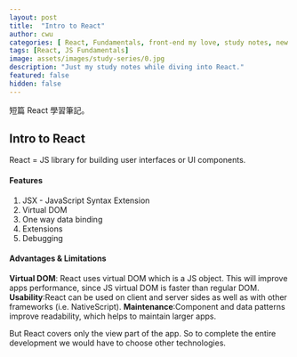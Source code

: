 ```yaml
---
layout: post
title:  "Intro to React"
author: cwu
categories: [ React, Fundamentals, front-end my love, study notes, new framework! ]
tags: [React, JS Fundamentals]
image: assets/images/study-series/0.jpg
description: "Just my study notes while diving into React."
featured: false
hidden: false
---
```


短篇 React 學習筆記。

## Intro to React

React = JS library for building user interfaces or UI components.

#### Features

1. JSX - JavaScript Syntax Extension
2. Virtual DOM
3. One way data binding
4. Extensions
5. Debugging

#### Advantages & Limitations

<strong>Virtual DOM</strong>: React uses virtual DOM which is a JS object. This will improve apps performance, since JS virtual DOM is faster than regular DOM. 
<strong>Usability</strong>:React can be used on client and server sides as well as with other frameworks (i.e. NativeScript).
<strong>Maintenance</strong>:Component and data patterns improve readability, which helps to maintain larger apps.

But React covers only the view part of the app. So to complete the entire development we would have to choose other technologies.
